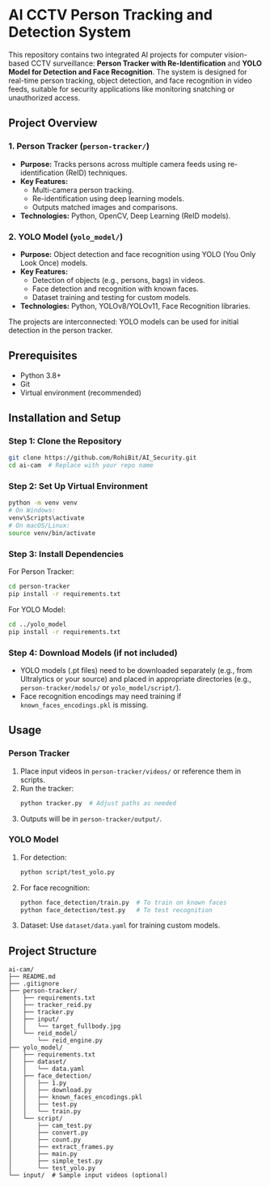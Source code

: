 # AI CCTV Person Tracking and Detection System

This repository contains two integrated AI projects for computer vision-based CCTV surveillance: **Person Tracker with Re-Identification** and **YOLO Model for Detection and Face Recognition**. The system is designed for real-time person tracking, object detection, and face recognition in video feeds, suitable for security applications like monitoring snatching or unauthorized access.

## Project Overview

### 1. Person Tracker (`person-tracker/`)
- **Purpose:** Tracks persons across multiple camera feeds using re-identification (ReID) techniques.
- **Key Features:**
  - Multi-camera person tracking.
  - Re-identification using deep learning models.
  - Outputs matched images and comparisons.
- **Technologies:** Python, OpenCV, Deep Learning (ReID models).

### 2. YOLO Model (`yolo_model/`)
- **Purpose:** Object detection and face recognition using YOLO (You Only Look Once) models.
- **Key Features:**
  - Detection of objects (e.g., persons, bags) in videos.
  - Face detection and recognition with known faces.
  - Dataset training and testing for custom models.
- **Technologies:** Python, YOLOv8/YOLOv11, Face Recognition libraries.

The projects are interconnected: YOLO models can be used for initial detection in the person tracker.

## Prerequisites
- Python 3.8+
- Git
- Virtual environment (recommended)

## Installation and Setup

### Step 1: Clone the Repository
```bash
git clone https://github.com/RohiBit/AI_Security.git
cd ai-cam  # Replace with your repo name
```

### Step 2: Set Up Virtual Environment
```bash
python -m venv venv
# On Windows:
venv\Scripts\activate
# On macOS/Linux:
source venv/bin/activate
```

### Step 3: Install Dependencies
For Person Tracker:
```bash
cd person-tracker
pip install -r requirements.txt
```

For YOLO Model:
```bash
cd ../yolo_model
pip install -r requirements.txt
```

### Step 4: Download Models (if not included)
- YOLO models (.pt files) need to be downloaded separately (e.g., from Ultralytics or your source) and placed in appropriate directories (e.g., `person-tracker/models/` or `yolo_model/script/`).
- Face recognition encodings may need training if `known_faces_encodings.pkl` is missing.

## Usage

### Person Tracker
1. Place input videos in `person-tracker/videos/` or reference them in scripts.
2. Run the tracker:
   ```bash
   python tracker.py  # Adjust paths as needed
   ```
3. Outputs will be in `person-tracker/output/`.

### YOLO Model
1. For detection:
   ```bash
   python script/test_yolo.py
   ```
2. For face recognition:
   ```bash
   python face_detection/train.py  # To train on known faces
   python face_detection/test.py   # To test recognition
   ```
3. Dataset: Use `dataset/data.yaml` for training custom models.

## Project Structure
```
ai-cam/
├── README.md
├── .gitignore
├── person-tracker/
│   ├── requirements.txt
│   ├── tracker_reid.py
│   ├── tracker.py
│   ├── input/
│   │   └── target_fullbody.jpg
│   └── reid_model/
│       └── reid_engine.py
├── yolo_model/
│   ├── requirements.txt
│   ├── dataset/
│   │   └── data.yaml
│   ├── face_detection/
│   │   ├── 1.py
│   │   ├── download.py
│   │   ├── known_faces_encodings.pkl
│   │   ├── test.py
│   │   └── train.py
│   └── script/
│       ├── cam_test.py
│       ├── convert.py
│       ├── count.py
│       ├── extract_frames.py
│       ├── main.py
│       ├── simple_test.py
│       └── test_yolo.py
└── input/  # Sample input videos (optional)
```
